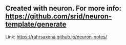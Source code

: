
Created with neuron. For more info: <https://github.com/srid/neuron-template/generate>
---
Link: https://rahrsaxena.github.io/neuron-notes/



